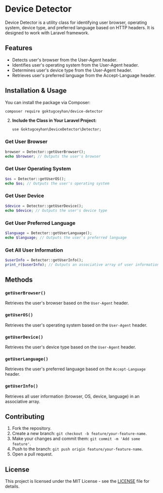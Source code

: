 
# Device Detector

Device Detector is a utility class for identifying user browser, operating system, device type, and preferred language based on HTTP headers. It is designed to work with Laravel framework.

## Features

- Detects user's browser from the User-Agent header.
- Identifies user's operating system from the User-Agent header.
- Determines user's device type from the User-Agent header.
- Retrieves user's preferred language from the Accept-Language header.

## Installation & Usage

You can install the package via Composer:

```bash
composer require goktugceyhan/device-detector
```

2. **Include the Class in Your Laravel Project:**

   ` use Goktugceyhan\DeviceDetector\Detector; `


### Get User Browser

```php
browser = Detector::getUserBrowser();
echo $browser; // Outputs the user's browser
```

### Get User Operating System

```php
$os = Detector::getUserOS();
echo $os; // Outputs the user's operating system
```

### Get User Device

```php
$device = Detector::getUserDevice();
echo $device; // Outputs the user's device type
```

### Get User Preferred Language

```php
$language = Detector::getUserLanguage();
echo $language; // Outputs the user's preferred language
```

### Get All User Information

```php
$userInfo = Detector::getUserInfo();
print_r($userInfo); // Outputs an associative array of user information
```

## Methods

### `getUserBrowser()`

Retrieves the user's browser based on the `User-Agent` header.

### `getUserOS()`

Retrieves the user's operating system based on the `User-Agent` header.

### `getUserDevice()`

Retrieves the user's device type based on the `User-Agent` header.

### `getUserLanguage()`

Retrieves the user's preferred language based on the `Accept-Language` header.

### `getUserInfo()`

Retrieves all user information (browser, OS, device, language) in an associative array.

## Contributing

1. Fork the repository.
2. Create a new branch: `git checkout -b feature/your-feature-name`.
3. Make your changes and commit them: `git commit -m 'Add some feature'`.
4. Push to the branch: `git push origin feature/your-feature-name`.
5. Open a pull request.

## License

This project is licensed under the MIT License - see the [LICENSE](LICENSE) file for details.
